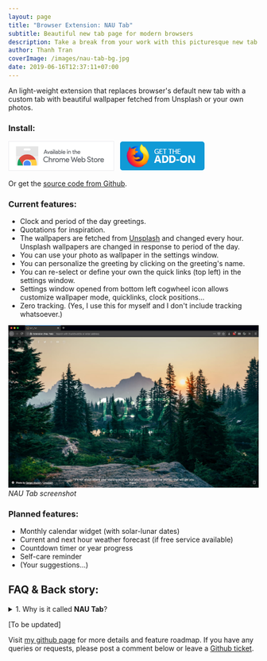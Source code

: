 ```yaml
---
layout: page
title: "Browser Extension: NAU Tab"
subtitle: Beautiful new tab page for modern browsers
description: Take a break from your work with this picturesque new tab extension for modern browsers.
author: Thanh Tran
coverImage: /images/nau-tab-bg.jpg
date: 2019-06-16T12:37:11+07:00
---
```


An light-weight extension that replaces browser's default new tab with a custom tab with beautiful wallpaper fetched from Unsplash or your own photos.

### Install:

<a href="https://chrome.google.com/webstore/detail/nau-tab/pimockeojlggmlnknhicajgckmlggifa?hl=en" title="Install this extension from Chrome webstore" class="no-replace"><img src="/images/nau-tab/chrome-webstore-badge.png" alt="Install from Chrome Webstore" style="display: inline-block; height: 60px; width: auto; cursor: pointer"></a> &nbsp; <a href="https://addons.mozilla.org/en-US/firefox/addon/nau-tab/" title="Install this extension from Mozilla Firefox Add-ons" class="no-replace"><img src="/images/nau-tab/firefox-addon-badge.png" alt="Install from Mozilla Firefox Add-ons"  style="display: inline-block; height: 60px; width: auto; cursor: pointer"></a>

Or get the [source code from Github](https://github.com/trongthanh/nau-chrome-tab).

### Current features:

- Clock and period of the day greetings.
- Quotations for inspiration.
- The wallpapers are fetched from [Unsplash](https://unsplash.com) and changed every hour. Unsplash wallpapers are changed in response to period of the day.
- You can use your photo as wallpaper in the settings window.
- You can personalize the greeting by clicking on the greeting's name.
- You can re-select or define your own the quick links (top left) in the settings window.
- Settings window opened from bottom left cogwheel icon allows customize wallpaper mode, quicklinks, clock positions...
- Zero tracking. (Yes, I use this for myself and I don't include tracking whatsoever.)

![Nau Tab screenshot](/images/nau-tab-bg.jpg)_NAU Tab screenshot_

### Planned features:

- Monthly calendar widget (with solar-lunar dates)
- Current and next hour weather forecast (if free service available)
- Countdown timer or year progress
- Self-care reminder
- (Your suggestions...)

## FAQ & Back story:

<details>
  <summary>1. Why is it called <strong>NAU Tab</strong>?</summary>
  <p>This browser extension was originally made as new tab for <strong>NAU</strong> Studio's team with quick links to our internal resources and websites. As I'm making this extension standalone, I'd like to keep the original name, but now as acronym for: <strong><u>N</u>ot <u>A</u>nother <u>U</u>seless Tab</strong></p>
</details>

[To be updated]

Visit [my github page](http://github.com/trongthanh/nau-chrome-tab) for more details and feature roadmap. If you have any queries or requests, please post a comment below or leave a [Github ticket](http://github.com/trongthanh/nau-chrome-tab/issues).
